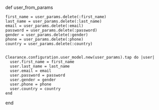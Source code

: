 
<!-- <td><%= listings.user %></td>
        <td><%= listings.title %></td>
        <td><%= listings.room_type %></td>
        <td><%= listings.num_of_rooms %></td>
        <td><%= listings.price %></td>
        <td><%= listings.description %></td>
        <td><%= listings.house_rules %></td> -->

<!-- <div class="search">

<%= form_tag :search_listing,method: :get do %>
    <p>
        <%= text_field_tag :search ,params[:search] %>
        <%= submit_tag "Search" %>
    </p>

<% end %>

</div> -->


  def user_from_params

    first_name = user_params.delete(:first_name)
    last_name = user_params.delete(:last_name)
    email = user_params.delete(:email)
    password = user_params.delete(:password)
    gender = user_params.delete(:gender)
    phone = user_params.delete(:phone)
    country = user_params.delete(:country)


    Clearance.configuration.user_model.new(user_params).tap do |user|
      user.first_name = first_name
      user.last_name = last_name
      user.email = email
      user.password = password
      user.gender = gender
      user.phone = phone
      user.country = country
    end
  end